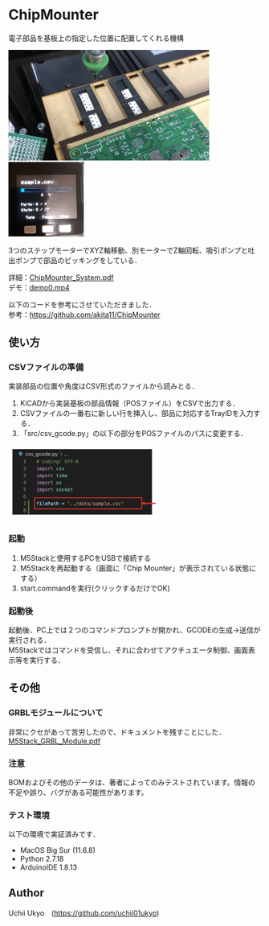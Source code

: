 # ChipMounter
電子部品を基板上の指定した位置に配置してくれる機構  
  
<img src="https://github.com/uchii01ukyo/ChipMounter_uchii/blob/master/doc/Picture0.png" width="400px">  <img src="https://github.com/uchii01ukyo/ChipMounter_uchii/blob/master/doc/Picture1.png" width="150px">
  
3つのステップモーターでXYZ軸移動、別モーターでZ軸回転、吸引ポンプと吐出ポンプで部品のピッキングをしている．  
  
詳細：[ChipMounter_System.pdf](https://github.com/uchii01ukyo/ChipMounter_uchii/blob/master/doc/ChipMounter%20System.pdf)  
デモ：[demo0.mp4](https://github.com/uchii01ukyo/ChipMounter_uchii/blob/master/doc/demo0.mp4)    

  
以下のコードを参考にさせていただきました．  
参考：https://github.com/akita11/ChipMounter  
  
  
## 使い方
### CSVファイルの準備
実装部品の位置や角度はCSV形式のファイルから読みとる．  
1. KiCADから実装基板の部品情報（POSファイル）をCSVで出力する．  
2. CSVファイルの一番右に新しい行を挿入し、部品に対応するTrayIDを入力する．  
3. 「src/csv_gcode.py」の以下の部分をPOSファイルのパスに変更する．  
  
<img src="https://github.com/uchii01ukyo/ChipMounter_uchii/blob/master/doc/Code2.png" width="300px">
  
  
### 起動
1. M5Stackと使用するPCをUSBで接続する  
2. M5Stackを再起動する（画面に「Chip Mounter」が表示されている状態にする）  
3. start.commandを実行(クリックするだけでOK)  
  
  
### 起動後
起動後、PC上では２つのコマンドプロンプトが開かれ、GCODEの生成->送信が実行される．  
M5Stackではコマンドを受信し、それに合わせてアクチュエータ制御、画面表示等を実行する．  
  
  
## その他
### GRBLモジュールについて
非常にクセがあって苦労したので、ドキュメントを残すことにした．  
[M5Stack_GRBL_Module.pdf](https://github.com/uchii01ukyo/ChipMounter_uchii/blob/master/doc/M5Stack%20GRBL%20Module.pdf)  
  
### 注意
BOMおよびその他のデータは、著者によってのみテストされています。情報の不足や誤り、バグがある可能性があります。  
  
### テスト環境
以下の環境で実証済みです．
+ MacOS Big Sur (11.6.8)
+ Python 2.7.18
+ ArduinoIDE 1.8.13
  
  
## Author
Uchii Ukyo　(https://github.com/uchii01ukyo)

